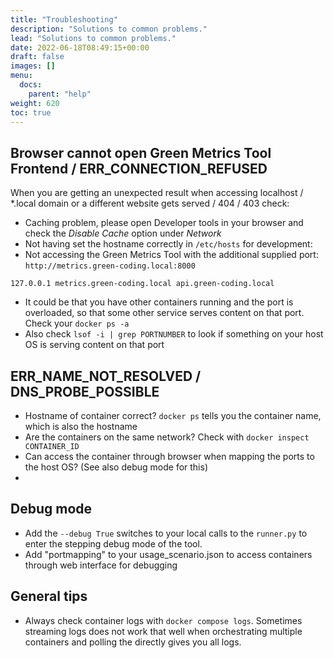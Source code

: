 ```yaml
---
title: "Troubleshooting"
description: "Solutions to common problems."
lead: "Solutions to common problems."
date: 2022-06-18T08:49:15+00:00
draft: false
images: []
menu: 
  docs:
    parent: "help"
weight: 620
toc: true
---
```


## Browser cannot open Green Metrics Tool Frontend / ERR_CONNECTION_REFUSED

When you are getting an unexpected result when accessing localhost / \*.local domain or a different website gets served / 404 / 403 check:

- Caching problem, please open Developer tools in your browser and check the *Disable Cache* option under *Network*
- Not having set the hostname correctly in `/etc/hosts` for development:
- Not accessing the Green Metrics Tool with the additional supplied port: `http://metrics.green-coding.local:8000`

```
127.0.0.1 metrics.green-coding.local api.green-coding.local
```
- It could be that you have other containers running and the port is overloaded, so that some
other service serves content on that port. Check your `docker ps -a`
- Also check `lsof -i | grep PORTNUMBER` to look if something on your host OS is serving content on that port

## ERR_NAME_NOT_RESOLVED / DNS_PROBE_POSSIBLE
- Hostname of container correct? `docker ps` tells you the container name, which is also the hostname
- Are the containers on the same network? Check with `docker inspect CONTAINER_ID`
- Can access the container through browser when mapping the ports to the host OS? (See also debug mode for this)
-
## Debug mode
- Add the `--debug True` switches to your local calls to the `runner.py` to enter the stepping debug mode of the tool.
- Add "portmapping" to your usage_scenario.json to access containers through web interface for debugging

## General tips
- Always check container logs with `docker compose logs`. Sometimes streaming logs
does not work that well when orchestrating multiple containers and polling the directly gives you all logs.